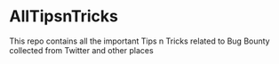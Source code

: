 # AllTipsnTricks
This repo contains all the important Tips n Tricks related to Bug Bounty collected from Twitter and other places
